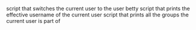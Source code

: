 script that switches the current user to the user betty
 script that prints the effective username of the current user
script that prints all the groups the current user is part of
